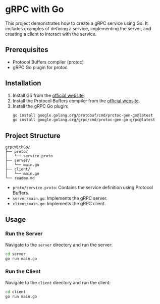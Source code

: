 # gRPC with Go

This project demonstrates how to create a gRPC service using Go. It includes examples of defining a service, implementing the server, and creating a client to interact with the service.

## Prerequisites

- Protocol Buffers compiler (protoc)
- gRPC Go plugin for protoc

## Installation

1. Install Go from the [official website](https://golang.org/dl/).
2. Install the Protocol Buffers compiler from the [official website](https://developers.google.com/protocol-buffers).
3. Install the gRPC Go plugin:
    ```sh
    go install google.golang.org/protobuf/cmd/protoc-gen-go@latest
    go install google.golang.org/grpc/cmd/protoc-gen-go-grpc@latest
    ```

## Project Structure

```
grpcWithGo/
├── proto/
│   └── service.proto
├── server/
│   └── main.go
├── client/
│   └── main.go
└── readme.md
```

- `proto/service.proto`: Contains the service definition using Protocol Buffers.
- `server/main.go`: Implements the gRPC server.
- `client/main.go`: Implements the gRPC client.

## Usage


### Run the Server

Navigate to the `server` directory and run the server:

```sh
cd server
go run main.go
```

### Run the Client

Navigate to the `client` directory and run the client:

```sh
cd client
go run main.go
```
